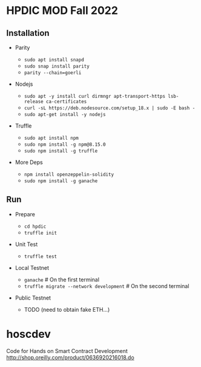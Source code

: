 # HPDIC MOD Fall 2022

## Installation
- Parity
  - `sudo apt install snapd`
  - `sudo snap install parity`
  - `parity --chain=goerli`

- Nodejs
  - `sudo apt -y install curl dirmngr apt-transport-https lsb-release ca-certificates`
  - `curl -sL https://deb.nodesource.com/setup_18.x | sudo -E bash -`
  - `sudo apt-get install -y nodejs`

- Truffle
  - `sudo apt install npm`
  - `sudo npm install -g npm@8.15.0`
  - `sudo npm install -g truffle`
 
- More Deps
  - `npm install openzeppelin-solidity`
  - `sudo npm install -g ganache`
  
## Run

- Prepare
  - `cd hpdic`
  - `truffle init`

- Unit Test
  - `truffle test`
  
- Local Testnet
  - `ganache` # On the first terminal
  - `truffle migrate --network development` # On the second terminal
  
- Public Testnet
  - TODO (need to obtain fake ETH...)

# hoscdev
Code for Hands on Smart Contract Development http://shop.oreilly.com/product/0636920216018.do
